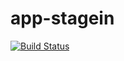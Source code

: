 # app-stagein

[![Build Status](https://travis-ci.com/EOEPCA/app-stagein.svg?branch=main)](https://travis-ci.com/EOEPCA/app-stagein)
